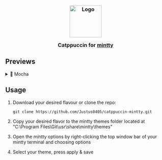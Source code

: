 <h3 align="center">
	<img src="https://raw.githubusercontent.com/catppuccin/catppuccin/main/assets/logos/exports/1544x1544_circle.png" width="100" alt="Logo"/><br/>
	<img src="https://raw.githubusercontent.com/catppuccin/catppuccin/main/assets/misc/transparent.png" height="30" width="0px"/>
	Catppuccin for <a href="https://github.com/Justus0405/catppuccin-mintty">mintty</a>
	<img src="https://raw.githubusercontent.com/catppuccin/catppuccin/main/assets/misc/transparent.png" height="30" width="0px"/>
</h3>

<!---
For future use
-->
<p align="center">

</p>

## Previews

<details>
  <summary>🌿 Mocha</summary>
  <img src="https://github.com/user-attachments/assets/fbee3f61-8fe6-4126-908e-a588673bef46"/>
</details>

## Usage

1. Download your desired flavour or clone the repo:

    ```shell
    git clone https://github.com/Justus0405/catppuccin-mintty.git      
    ```

2. Copy your desired flavor to the mintty themes folder located at "C:\Program Files\Git\usr\share\mintty\themes"
3. Open the mintty options by right-clicking the top window bar of your mintty terminal and choosing options
4. Select your theme, press apply & save
